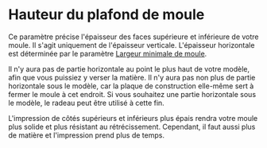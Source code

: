 Hauteur du plafond de moule
====
Ce paramètre précise l'épaisseur des faces supérieure et inférieure de votre moule. Il s'agit uniquement de l'épaisseur verticale. L'épaisseur horizontale est déterminée par le paramètre [Largeur minimale de moule](mold_width.md).

Il n'y aura pas de partie horizontale au point le plus haut de votre modèle, afin que vous puissiez y verser la matière. Il n'y aura pas non plus de partie horizontale sous le modèle, car la plaque de construction elle-même sert à fermer le moule à cet endroit. Si vous souhaitez une partie horizontale sous le modèle, le radeau peut être utilisé à cette fin.

L'impression de côtés supérieurs et inférieurs plus épais rendra votre moule plus solide et plus résistant au rétrécissement. Cependant, il faut aussi plus de matière et l'impression prend plus de temps.
